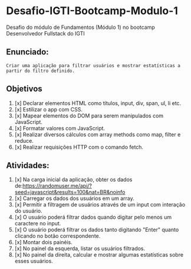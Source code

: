 # Desafio-IGTI-Bootcamp-Modulo-1
   Desafio do módulo de Fundamentos (Módulo 1) no bootcamp Desenvolvedor Fullstack do IGTI 

  ## Enunciado:
    Criar uma aplicação para filtrar usuários e mostrar estatísticas a partir do filtro definido.
    
    
 ## Objetivos
  1. [x] Declarar elementos HTML como títulos, input, div, span, ul, li etc.
  2. [x] Estilizar o app com CSS.
  3. [x] Mapear elementos do DOM para serem manipulados com JavaScript.
  4. [x] Formatar valores com JavaScript.
  5. [x] Realizar diversos cálculos com array methods como map, filter e reduce.
  6. [x] Realizar requisições HTTP com o comando fetch.
  
  
  ## Atividades:
  1. [x] Na carga inicial da aplicação, obter os dados de:https://randomuser.me/api/?seed=javascript&results=100&nat=BR&noinfo 
  2. [x] Carregar os dados dos usuários em um array.
  3. [x] Permitir a filtragem de usuários através de um input com interação do usuário.
  4. [x] O usuário poderá filtrar dados quando digitar pelo menos um caractere no input.
  5. [x] O usuário poderá filtrar os dados tanto digitando "Enter" quanto clicando no botão correspondente.
  6. [x] Montar dois painéis.
  7. [x] No painel da esquerda, listar os usuários filtrados.
  8. [x] No painel da direita, calcular e mostrar algumas estatísticas sobre esses usuários.
